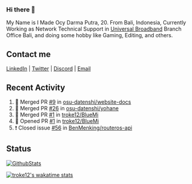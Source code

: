 ### Hi there 👋

My Name is I Made Ocy Darma Putra, 20. From Bali, Indonesia, Currently Working as Network Technical Support in [Universal Broadband](https://universal.net.id) Branch Office Bali, and doing some hobby like Gaming, Editing, and others.

## Contact me

[LinkedIn](https://linkedin.com/in/troke) | [Twitter](https://twitter.com/darma_ochi) | [Discord](https://link.troke.id/discord) | <a href="mailto:ochi@troke.id">Email</a> 

## Recent Activity

<!--START_SECTION:activity-->
1. 🎉 Merged PR [#9](https://github.com/osu-datenshi/website-docs/pull/9) in [osu-datenshi/website-docs](https://github.com/osu-datenshi/website-docs)
2. 🎉 Merged PR [#26](https://github.com/osu-datenshi/yohane/pull/26) in [osu-datenshi/yohane](https://github.com/osu-datenshi/yohane)
3. 🎉 Merged PR [#1](https://github.com/troke12/BlueMi/pull/1) in [troke12/BlueMi](https://github.com/troke12/BlueMi)
4. 💪 Opened PR [#1](https://github.com/troke12/BlueMi/pull/1) in [troke12/BlueMi](https://github.com/troke12/BlueMi)
5. ❗️ Closed issue [#56](https://github.com/BenMenking/routeros-api/issues/56) in [BenMenking/routeros-api](https://github.com/BenMenking/routeros-api)
<!--END_SECTION:activity-->

## Status

[![GithubStats](https://github-readme-stats.vercel.app/api?username=troke12&show_icons=true)](https://github.com/troke12)

[![troke12's wakatime stats](https://github-readme-stats.vercel.app/api/wakatime?username=troke12&layout=compact)](https://wakatime.com/@troke12) 

